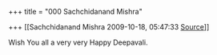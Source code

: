 +++
title = "000 Sachchidanand Mishra"

+++
[[Sachchidanand Mishra	2009-10-18, 05:47:33 [Source](https://groups.google.com/g/bvparishat/c/bTlU44GPcYw)]]



Wish You all a very very Happy Deepavali.

